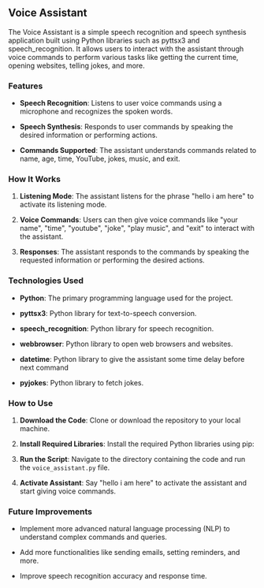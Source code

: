## Voice Assistant

The Voice Assistant is a simple speech recognition and speech synthesis application built using Python libraries such as pyttsx3 and speech_recognition. It allows users to interact with the assistant through voice commands to perform various tasks like getting the current time, opening websites, telling jokes, and more.

### Features

- **Speech Recognition**: Listens to user voice commands using a microphone and recognizes the spoken words.
  
- **Speech Synthesis**: Responds to user commands by speaking the desired information or performing actions.
  
- **Commands Supported**: The assistant understands commands related to name, age, time, YouTube, jokes, music, and exit.

### How It Works

1. **Listening Mode**: The assistant listens for the phrase "hello i am here" to activate its listening mode.
  
2. **Voice Commands**: Users can then give voice commands like "your name", "time", "youtube", "joke", "play music", and "exit" to interact with the assistant.
  
3. **Responses**: The assistant responds to the commands by speaking the requested information or performing the desired actions.

### Technologies Used

- **Python**: The primary programming language used for the project.
  
- **pyttsx3**: Python library for text-to-speech conversion.
  
- **speech_recognition**: Python library for speech recognition.
  
- **webbrowser**: Python library to open web browsers and websites.
  
- **datetime**: Python library to give the assistant some time delay before next command
  
- **pyjokes**: Python library to fetch jokes.

### How to Use

1. **Download the Code**: Clone or download the repository to your local machine.
  
2. **Install Required Libraries**: Install the required Python libraries using pip:

3. **Run the Script**: Navigate to the directory containing the code and run the `voice_assistant.py` file.

4. **Activate Assistant**: Say "hello i am here" to activate the assistant and start giving voice commands.

### Future Improvements

- Implement more advanced natural language processing (NLP) to understand complex commands and queries.

- Add more functionalities like sending emails, setting reminders, and more.

- Improve speech recognition accuracy and response time.

